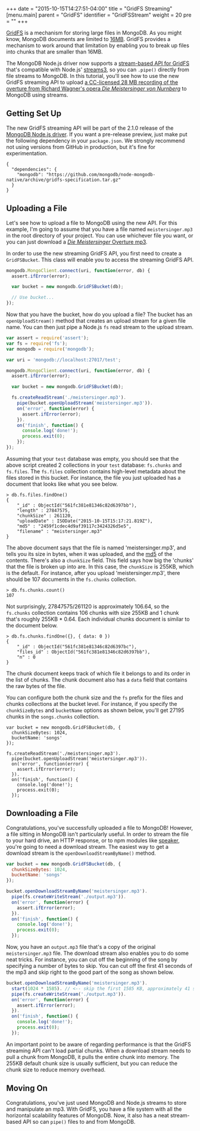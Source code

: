 +++
date = "2015-10-15T14:27:51-04:00"
title = "GridFS Streaming"
[menu.main]
  parent = "GridFS"
  identifier = "GridFSStream"
  weight = 20
  pre = "<i class='fa'></i>"
+++

[GridFS](http://docs.mongodb.org/manual/core/gridfs/) is a mechanism for
storing large files in MongoDB. As you might know, MongoDB documents are
limited to
[16MB](http://docs.mongodb.org/manual/reference/limits/#limit-bson-document-size).
GridFS provides a mechanism to work around that limitation by enabling you
to break up files into chunks that are smaller than 16MB.

The MongoDB Node.js
driver now supports a
[stream-based API for GridFS](https://github.com/mongodb/specifications/blob/master/source/gridfs/gridfs-spec.rst)
that's compatible with Node.js'
[streams3](https://strongloop.com/strongblog/whats-new-io-js-beta-streams3/), so you can `.pipe()` directly from file streams to MongoDB. In
this tutorial, you'll see how to use the new GridFS streaming API to upload
[a CC-licensed 28 MB recording of the overture from Richard Wagner's opera *Die Meistersinger von Nurnberg*](https://musopen.org/music/213/richard-wagner/die-meistersinger-von-nurnberg-overture/)
to MongoDB using streams.

Getting Set Up
--------------

The new GridFS streaming API will be part of the 2.1.0 release of the
[MongoDB Node.js driver](https://www.npmjs.com/package/mongodb). If you want
a pre-release preview, just make put the following dependency in your
`package.json`. We strongly recommend not using versions from GitHub in
production, but it's fine for experimentation.

```
{
  "dependencies": {
    "mongodb": "https://github.com/mongodb/node-mongodb-native/archive/gridfs-specification.tar.gz"
  }
}
```

Uploading a File
----------------

Let's see how to upload a file to MongoDB using the new API. For this example,
I'm going to assume that you have a file named `meistersinger.mp3` in the
root directory of your project. You can use whichever file you want, or you
can just download a [*Die Meistersinger* Overture mp3](https://musopen.org/music/213/richard-wagner/die-meistersinger-von-nurnberg-overture/).

In order to use the new streaming GridFS API, you first need to create
a `GridFSBucket`. This class will enable you to access the streaming GridFS
API.

```javascript
mongodb.MongoClient.connect(uri, function(error, db) {
  assert.ifError(error);

  var bucket = new mongodb.GridFSBucket(db);

  // Use bucket...
});
```

Now that you have the bucket, how do you upload a file? The bucket has an
`openUploadStream()` method that creates an upload stream for a given
file name. You can then just pipe a Node.js `fs` read stream to the
upload stream.

```javascript
var assert = require('assert');
var fs = require('fs');
var mongodb = require('mongodb');

var uri = 'mongodb://localhost:27017/test';

mongodb.MongoClient.connect(uri, function(error, db) {
  assert.ifError(error);

  var bucket = new mongodb.GridFSBucket(db);

  fs.createReadStream('./meistersinger.mp3').
    pipe(bucket.openUploadStream('meistersinger.mp3')).
    on('error', function(error) {
      assert.ifError(error);
    }).
    on('finish', function() {
      console.log('done!');
      process.exit(0);
    });
});
```

Assuming that your `test` database was empty, you should see that the above
script created 2 collections in your `test` database: `fs.chunks` and
`fs.files`. The `fs.files` collection contains high-level metadata about
the files stored in this bucket. For instance, the file you just uploaded
has a document that looks like what you see below.

```
> db.fs.files.findOne()
{
	"_id" : ObjectId("561fc381e81346c82d6397bb"),
	"length" : 27847575,
	"chunkSize" : 261120,
	"uploadDate" : ISODate("2015-10-15T15:17:21.819Z"),
	"md5" : "2459f1cdec4d9af39117c3424326d5e5",
	"filename" : "meistersinger.mp3"
}
```

The above document says that the file is named 'meistersinger.mp3', and tells
you its size in bytes, when it was uploaded, and the
[md5](https://en.wikipedia.org/wiki/MD5) of the contents. There's also a
`chunkSize` field. This field says how big the 'chunks' that the file is
broken up into are. In this case, the `chunkSize` is 255KB, which is the
default. For instance, after you upload 'meistersinger.mp3', there should be
107 documents in the `fs.chunks` collection.

```
> db.fs.chunks.count()
107
```

Not surprisingly, 27847575/261120 is approximately 106.64, so the `fs.chunks`
collection contains 106 chunks with size 255KB and 1 chunk that's roughly
255KB * 0.64. Each individual chunks document is similar to the document below.

```
> db.fs.chunks.findOne({}, { data: 0 })
{
	"_id" : ObjectId("561fc381e81346c82d6397bc"),
	"files_id" : ObjectId("561fc381e81346c82d6397bb"),
	"n" : 0
}
```

The chunk document keeps track of which file it belongs to and its order in
the list of chunks. The chunk document also has a `data` field that contains
the raw bytes of the file.

You can configure both the chunk size and the `fs` prefix for the files and
chunks collections at the bucket level. For instance, if you specify the
`chunkSizeBytes` and `bucketName` options as shown below, you'll get
27195 chunks in the `songs.chunks` collection.

```
var bucket = new mongodb.GridFSBucket(db, {
  chunkSizeBytes: 1024,
  bucketName: 'songs'
});

fs.createReadStream('./meistersinger.mp3').
  pipe(bucket.openUploadStream('meistersinger.mp3')).
  on('error', function(error) {
    assert.ifError(error);
  }).
  on('finish', function() {
    console.log('done!');
    process.exit(0);
  });
```

Downloading a File
------------------

Congratulations, you've successfully uploaded a file to MongoDB! However,
a file sitting in MongoDB isn't particularly useful. In order to stream the
file to your hard drive, an HTTP response, or to npm modules like
[speaker](https://www.npmjs.com/package/speaker), you're going to need
a download stream. The easiest way to get a download stream is
the `openDownloadStreamByName()` method.

```javascript
var bucket = new mongodb.GridFSBucket(db, {
  chunkSizeBytes: 1024,
  bucketName: 'songs'
});

bucket.openDownloadStreamByName('meistersinger.mp3').
  pipe(fs.createWriteStream('./output.mp3')).
  on('error', function(error) {
    assert.ifError(error);
  }).
  on('finish', function() {
    console.log('done!');
    process.exit(0);
  });
```

Now, you have an `output.mp3` file that's a copy of the original
`meistersinger.mp3` file. The download stream also enables you to do some
neat tricks. For instance, you can cut off the beginning of the song by
specifying a number of bytes to skip. You can cut off the first 41 seconds of
the mp3 and skip right to the good part of the song as shown below.

```javascript
bucket.openDownloadStreamByName('meistersinger.mp3').
  start(1024 * 1585). // <-- skip the first 1585 KB, approximately 41 seconds
  pipe(fs.createWriteStream('./output.mp3')).
  on('error', function(error) {
    assert.ifError(error);
  }).
  on('finish', function() {
    console.log('done!');
    process.exit(0);
  });
```

An important point to be aware of regarding performance is that the GridFS
streaming API can't load partial chunks. When a download stream needs to pull a
chunk from MongoDB, it pulls the entire chunk into memory. The 255KB default
chunk size is usually sufficient, but you can reduce the chunk size to reduce
memory overhead.

Moving On
---------

Congratulations, you've just used MongoDB and Node.js streams to store and
manipulate an mp3. With GridFS, you have a file system with all the
horizontal scalability features of MongoDB. Now, it also has a neat stream-based
API so can `pipe()` files to and from MongoDB.
